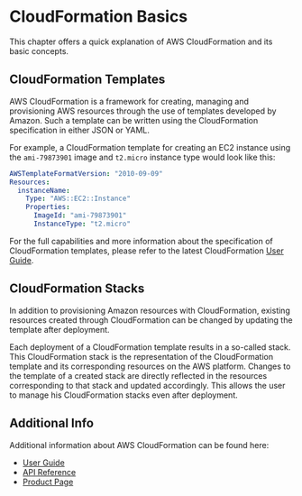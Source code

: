 # CloudFormation Basics

This chapter offers a quick explanation of AWS CloudFormation and its basic concepts.

## CloudFormation Templates

AWS CloudFormation is a framework for creating, managing and provisioning AWS resources through the use of templates developed by Amazon. Such a template can be written using the CloudFormation specification in either JSON or YAML.

For example, a CloudFormation template for creating an EC2 instance using the `ami-79873901` image and `t2.micro` instance type would look like this:

```YAML
AWSTemplateFormatVersion: "2010-09-09"
Resources:
  instanceName:
    Type: "AWS::EC2::Instance"
    Properties:
      ImageId: "ami-79873901"
      InstanceType: "t2.micro"
```

For the full capabilities and more information about the specification of CloudFormation templates, please refer to the latest CloudFormation [User Guide](https://docs.aws.amazon.com/AWSCloudFormation/latest/UserGuide/Welcome.html).

## CloudFormation Stacks

In addition to provisioning Amazon resources with CloudFormation, existing resources created through CloudFormation can be changed by updating the template after deployment.

Each deployment of a CloudFormation template results in a so-called stack. This CloudFormation stack is the representation of the CloudFormation template and its corresponding resources on the AWS platform. Changes to the template of a created stack are directly reflected in the resources corresponding to that stack and updated accordingly. This allows the user to manage his CloudFormation stacks even after deployment.

## Additional Info

Additional information about AWS CloudFormation can be found here:

- [User Guide](https://docs.aws.amazon.com/AWSCloudFormation/latest/UserGuide/Welcome.html)
- [API Reference](https://docs.aws.amazon.com/AWSCloudFormation/latest/APIReference/Welcome.html)
- [Product Page](http://aws.amazon.com/cloudformation/)
